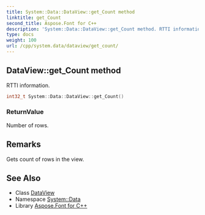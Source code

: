 ```yaml
---
title: System::Data::DataView::get_Count method
linktitle: get_Count
second_title: Aspose.Font for C++
description: 'System::Data::DataView::get_Count method. RTTI information in C++.'
type: docs
weight: 100
url: /cpp/system.data/dataview/get_count/
---
```

## DataView::get_Count method


RTTI information.

```cpp
int32_t System::Data::DataView::get_Count()
```


### ReturnValue

Number of rows.
## Remarks


Gets count of rows in the view. 
## See Also

* Class [DataView](../)
* Namespace [System::Data](../../)
* Library [Aspose.Font for C++](../../../)

